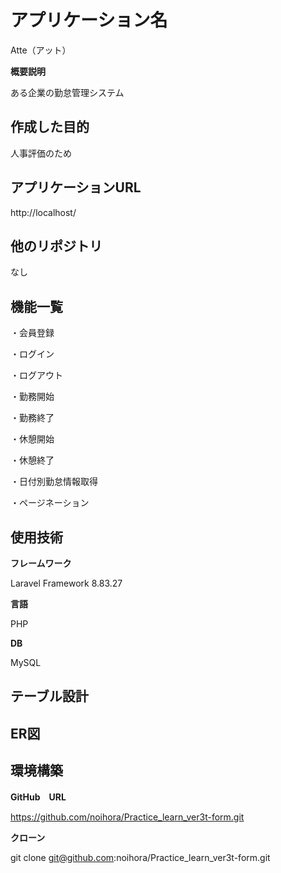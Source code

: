 # アプリケーション名
Atte（アット）

**概要説明**

ある企業の勤怠管理システム
## 作成した目的
人事評価のため
## アプリケーションURL
http://localhost/
## 他のリポジトリ
なし
## 機能一覧
・会員登録

・ログイン

・ログアウト

・勤務開始

・勤務終了

・休憩開始

・休憩終了

・日付別勤怠情報取得

・ページネーション
## 使用技術
**フレームワーク**

Laravel Framework 8.83.27

**言語**

PHP

**DB**

MySQL
## テーブル設計

## ER図

## 環境構築
**GitHub　URL**

https://github.com/noihora/Practice_learn_ver3t-form.git

**クローン**

git clone git@github.com:noihora/Practice_learn_ver3t-form.git
